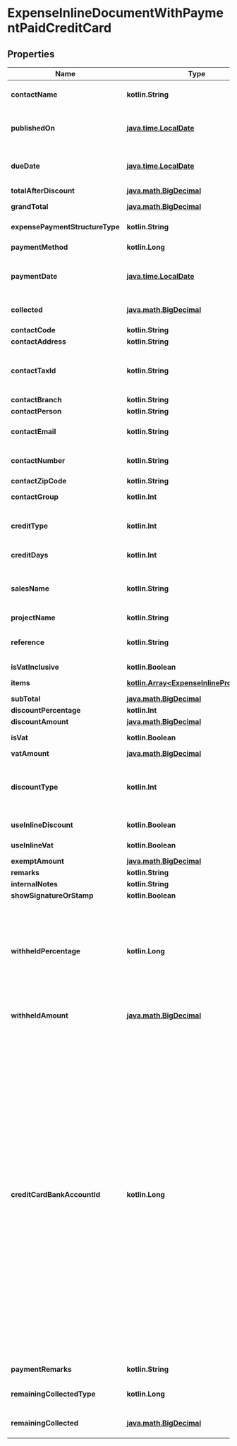 
# ExpenseInlineDocumentWithPaymentPaidCreditCard

## Properties
Name | Type | Description | Notes
------------ | ------------- | ------------- | -------------
**contactName** | **kotlin.String** | ชื่อ ลูกค้า/ผู้จำหน่าย &lt;br&gt; &lt;ex&gt;Example: บริษัท ลูกค้า จำกัด, คุณลูกค้า ซื้อประจำ&lt;/ex&gt; | 
**publishedOn** | [**java.time.LocalDate**](java.time.LocalDate.md) | วันที่เอกสาร รูปแบบ yyyy-MM-dd &lt;br&gt; &lt;ex&gt;Example: 2020-01-01&lt;/ex&gt; | 
**dueDate** | [**java.time.LocalDate**](java.time.LocalDate.md) | วันครบกำหนดเอกสาร รูปแบบ yyyy-MM-dd &lt;br&gt; &lt;ex&gt;Example: 2020-01-01&lt;/ex&gt; | 
**totalAfterDiscount** | [**java.math.BigDecimal**](java.math.BigDecimal.md) | มูลค่าหลังหักส่วนลด | 
**grandTotal** | [**java.math.BigDecimal**](java.math.BigDecimal.md) | จำนวนเงินรวมทั้งสิ้น (รวมภาษีมูลค่าเพิ่ม 7% แล้ว) | 
**expensePaymentStructureType** | **kotlin.String** | สร้างเอกสารแบบ Simple พร้อมชำระเงิน ด้วยบัตรเครดิต | 
**paymentMethod** | **kotlin.Long** | ประเภทการชำระเงิน &lt;br&gt; 7 &#x3D; บัตรเครดิต | 
**paymentDate** | [**java.time.LocalDate**](java.time.LocalDate.md) | วันที่รับชำระเงิน / วันที่ชำระเงิน รูปแบบ yyyy-MM-dd &lt;br&gt; &lt;ex&gt;Example: 2020-01-01&lt;/ex&gt; | 
**collected** | [**java.math.BigDecimal**](java.math.BigDecimal.md) | จำนวนเงินยอดจ่ายสุทธิ &lt;br&gt; &lt;ex&gt; Example : 100.00 &lt;/ex&gt; | 
**contactCode** | **kotlin.String** | รหัส ลูกค้า/ผู้จำหน่าย |  [optional]
**contactAddress** | **kotlin.String** | ที่อยู่ ลูกค้า/ผู้จำหน่าย |  [optional]
**contactTaxId** | **kotlin.String** | เลขประจำตัวผู้เสียภาษี ลูกค้า หรือ ผู้จำหน่าย/ลูกค้า &lt;br&gt; (ถ้ามีจำเป็นต้องครบ 13 หลัก) &lt;br&gt; &lt;ex&gt;Example: 1234567890123 &lt;/ex&gt; |  [optional]
**contactBranch** | **kotlin.String** | สำนักงาน/สาขา |  [optional]
**contactPerson** | **kotlin.String** | ชื่อผู้ติดต่อ |  [optional]
**contactEmail** | **kotlin.String** | อีเมลผู้ติดต่อ &lt;br&gt; &lt;ex&gt;Example: contact@email.com&lt;/ex&gt; |  [optional]
**contactNumber** | **kotlin.String** | เบอร์มือถือผู้ติดต่อ &lt;br&gt; &lt;ex&gt;Example: 099-999-9999&lt;/ex&gt; |  [optional]
**contactZipCode** | **kotlin.String** | รหัสไปรษณีย์ติดต่อ |  [optional]
**contactGroup** | **kotlin.Int** | ประผู้ติดต่อ &lt;br&gt; 1 &#x3D; บุคคลธรรมดา &lt;br&gt; 3 &#x3D; นิติบุคคล |  [optional]
**creditType** | **kotlin.Int** | รูปแบบเครดิต &lt;br&gt; 1 &#x3D; เครดิต (วัน) &lt;br&gt; 3 &#x3D; เงินสด  &lt;br&gt; 5 &#x3D; เครดิต (ไม่แสดงวันที่ครบกำหนด) |  [optional]
**creditDays** | **kotlin.Int** | จำนวนวันที่ให้เครดิต &lt;br&gt; &lt;ex&gt;Example: 30&lt;/ex&gt; |  [optional]
**salesName** | **kotlin.String** | ชื่อผู้สร้างเอกสาร หรือ ชื่อพนักงานขาย &lt;br&gt; &lt;ex&gt;Example: sale@email.com or Mr.Sale Shop&lt;/ex&gt; |  [optional]
**projectName** | **kotlin.String** | ชื่อโปรเจค |  [optional]
**reference** | **kotlin.String** | เลขที่อ้างอิง หรือ เลขที่เอกสารที่เกี่ยวข้อง &lt;br&gt; &lt;ex&gt;Example: INV2020010001&lt;/ex&gt; |  [optional]
**isVatInclusive** | **kotlin.Boolean** | มูลค่าเอกสารรวมภาษีแล้วหรือไม่ |  [optional]
**items** | [**kotlin.Array&lt;ExpenseInlineProductItem&gt;**](ExpenseInlineProductItem.md) | รายการสินค้าใช้งานสำหรับเอกสาร Simple Expense |  [optional]
**subTotal** | [**java.math.BigDecimal**](java.math.BigDecimal.md) | มูลค่ารวมเป็นเงิน |  [optional]
**discountPercentage** | **kotlin.Int** | มูลค่าส่วนลดเป็นเปอร์เซ็นต์ |  [optional]
**discountAmount** | [**java.math.BigDecimal**](java.math.BigDecimal.md) | มูลค่าส่วนลดเป็นจำนวน (บาท) |  [optional]
**isVat** | **kotlin.Boolean** | มูลค่าหลังหักส่วนลด มีภาษีมูลค่าเพิ่ม 7% |  [optional]
**vatAmount** | [**java.math.BigDecimal**](java.math.BigDecimal.md) | ภาษีมูลค่าเพิ่ม |  [optional]
**discountType** | **kotlin.Int** | รูปแบบส่วนลดในเอกสาร กรณีใช้รูปแบบ Inline ส่วนลด หรือ ภาษี แยกตามรายการสินค้า &lt;br&gt; สามารถเลือกรูปแบบส่วนลดได้ &lt;br&gt; 1 &#x3D;  เปอร์เซ็นต์ &lt;br&gt; 3 &#x3D; จำนวน (บาท) |  [optional]
**useInlineDiscount** | **kotlin.Boolean** | inline discount ใช้งานส่วนลด แยกตามรายการสินค้า |  [optional]
**useInlineVat** | **kotlin.Boolean** | inline vat ใช้งานส่วนลดและภาษี แยกตามรายการสินค้า |  [optional]
**exemptAmount** | [**java.math.BigDecimal**](java.math.BigDecimal.md) | ยอดขายที่ยกเว้นภาษีมูลค่าเพิ่ม |  [optional]
**remarks** | **kotlin.String** | หมายเหตุเอกสาร |  [optional]
**internalNotes** | **kotlin.String** | โน๊ตภายในบริษัท |  [optional]
**showSignatureOrStamp** | **kotlin.Boolean** | ลายเซ็นอิเล็กทรอนิกส์และตรายาง |  [optional]
**withheldPercentage** | **kotlin.Long** | เปอร์เซ็น หัก ณ ที่จ่าย &lt;br&gt; 0.5 &#x3D; 0.5% &lt;br&gt; 0.75 &#x3D; 0.75% &lt;br&gt; 1 &#x3D; 1% &lt;br&gt; 1.5 &#x3D; 1.5% &lt;br&gt; 2 &#x3D; 2% &lt;br&gt; 3 &#x3D; 3% &lt;br&gt; 5 &#x3D; 5% &lt;br&gt; 10 &#x3D; 10% &lt;br&gt; 15 &#x3D; 15% &lt;br&gt; -1 &#x3D; จำนวนเงิน &lt;red&gt;(สำหรับเอกสารที่ใช้ภาษีแยกตามรายการสินค้า ต้องใช้เป็นจำนวนเงิน)&lt;/red&gt; |  [optional]
**withheldAmount** | [**java.math.BigDecimal**](java.math.BigDecimal.md) | จำนวน ยอดหัก ณ ที่จ่าย &lt;br&gt; &lt;ex&gt; Example : 100.00 &lt;/ex&gt; |  [optional]
**creditCardBankAccountId** | **kotlin.Long** | ธนาคารที่ชำระด้วยบัตรเครดิต &lt;br&gt; 1 &#x3D; ธนาคารกรุงเทพ &lt;br&gt; 2 &#x3D; ธนาคารกสิกรไทย &lt;br&gt; 3 &#x3D; ธนาคารกรุงไทย &lt;br&gt; 4 &#x3D; ธนาคารทหารไทย &lt;br&gt; 5 &#x3D; ธนาคารไทยพาณิชย์ &lt;br&gt; 6 &#x3D; ธนาคารสแตนดาร์ดชาร์เตอร์ด &lt;br&gt; 7 &#x3D; ธนาคารซีไอเอ็มบี ไทย &lt;br&gt; 8 &#x3D; ธนาคารยูโอบี &lt;br&gt; 10 &#x3D; ธนาคารกรุงศรีอยุธยา &lt;br&gt; 11 &#x3D; ธนาคารออมสิน &lt;br&gt; 12 &#x3D; ธนาคารธนชาต &lt;br&gt; 13 &#x3D; ธนาคารแลนด์ แอนด์ เฮ้าส์ &lt;br&gt; 14 &#x3D; ธนาคารเกียรตินาคิน &lt;br&gt; 15 &#x3D; ธนาคารซิตี้แบงก์ &lt;br&gt; 16 &#x3D; ธนาคารทิสโก้ &lt;br&gt; 53 &#x3D; ธนาคารเพื่อการเกษตรและสหกรณ์การเกษตร &lt;br&gt; 54 &#x3D; ธนาคารเพื่อการส่งออกและนำเข้าแห่งประเทศไทย &lt;br&gt; 55 &#x3D; ธนาคารอาคารสงเคราะห์ &lt;br&gt; 56 &#x3D; ธนาคารพัฒนาวิสาหกิจขนาดกลางและขนาดย่อมแห่งประเทศไทย &lt;br&gt; 57 &#x3D; ธนาคารอิสลามแห่งประเทศไทย &lt;br&gt; 58 &#x3D; ธนาคารแห่งประเทศจีน (ไทย) &lt;br&gt; 59 &#x3D; ธนาคารไอซีบีซี (ไทย) &lt;br&gt; 60 &#x3D; ธนาคารเมกะ สากลพาณิชย์ &lt;br&gt; 61 &#x3D; ธนาคารซูมิโตโม มิตซุย แบงกิ้ง คอร์ปอเรชั่น &lt;br&gt; 62 &#x3D; ธนาคารมิซูโฮ จำกัด (กรุงเทพฯ) &lt;br&gt; 63 &#x3D; ธนาคารฮ่องกงและเซี่ยงไฮ้แบงกิ้งคอร์ปอเรชั่น &lt;br&gt; 64 &#x3D; ธนาคารไทยเครดิต เพื่อรายย่อย  |  [optional]
**paymentRemarks** | **kotlin.String** | หมายเหตุ การรับชำระเงิน หรือ ชำระเงิน |  [optional]
**remainingCollectedType** | **kotlin.Long** | สาเหตุเงินขาด เงินเกิน &lt;br&gt; 51 &#x3D; เงินขาดหรือเงินกิน &lt;br&gt; 55 &#x3D; ค่าธรรมเนียมธนาคาร  |  [optional]
**remainingCollected** | [**java.math.BigDecimal**](java.math.BigDecimal.md) | จำนวน ยอดเงินขาด หรือ เงินเกิน &lt;br&gt; &lt;ex&gt; Example : 100.00 &lt;/ex&gt; |  [optional]



